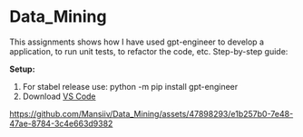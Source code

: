 # Data_Mining

This assignments shows how I have used gpt-engineer to develop a application, to run unit tests, to refactor the code, etc.
Step-by-step guide:

**Setup:**

1. For stabel release use: python -m pip install gpt-engineer
2. Download <a href="https://code.visualstudio.com/download">VS Code</a>



https://github.com/Mansiiv/Data_Mining/assets/47898293/e1b257b0-7e48-47ae-8784-3c4e663d9382


